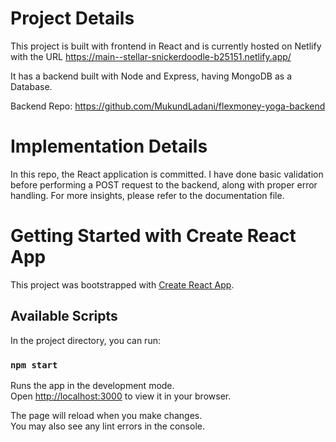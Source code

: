 
# Project Details
This  project is built with frontend in React and is currently hosted on Netlify with the URL https://main--stellar-snickerdoodle-b25151.netlify.app/

It has a backend built with Node and Express, having MongoDB as a Database. 

Backend Repo: https://github.com/MukundLadani/flexmoney-yoga-backend

# Implementation Details
In this repo, the React application is committed. I have done basic validation before performing a POST request to the backend, along with proper error handling. For more insights, please refer to the documentation file.

# Getting Started with Create React App

This project was bootstrapped with [Create React App](https://github.com/facebook/create-react-app).

## Available Scripts

In the project directory, you can run:

### `npm start`

Runs the app in the development mode.\
Open [http://localhost:3000](http://localhost:3000) to view it in your browser.

The page will reload when you make changes.\
You may also see any lint errors in the console.

